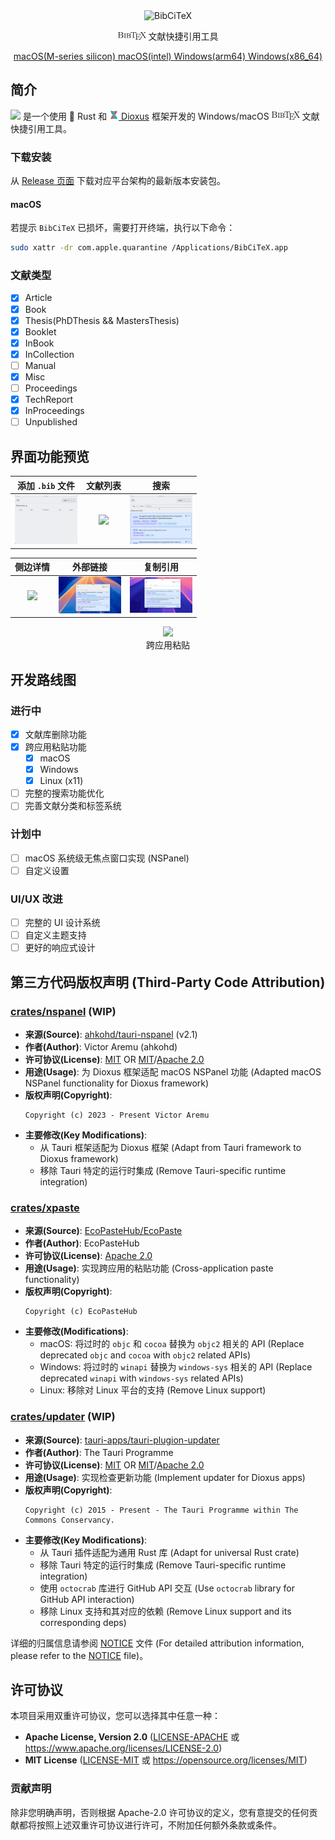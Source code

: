 <div align=center>
<img src="assets/transparent_logo.png" width="120" alt="BibCiTeX">
<p align="center">
    <img src="assets/readme/BibTeX.png" width="45">  文献快捷引用工具
</p>
<a href="https://github.com/tangxiangong/bibcitex/releases/download/v0.3.0/BibCiTeX-v0.3.0-macos-arm64.dmg"> macOS(M-series silicon) </a>
<a href="https://github.com/tangxiangong/bibcitex/releases/download/v0.3.0/BibCiTeX-v0.3.0-macos-x86_64.dmg"> macOS(intel) </a>
<a href="https://github.com/tangxiangong/bibcitex/releases/download/v0.3.0/BibCiTeX-v0.3.0-windows-arm64.exe"> Windows(arm64) </a>
<a href="https://github.com/tangxiangong/bibcitex/releases/download/v0.3.0/BibCiTeX-v0.3.0-windows-x86_64.exe"> Windows(x86_64) </a>
</div>

## 简介

<img src="assets/transparent_logo.png" width="20"> 是一个使用 🦀 Rust 和 [<img src="assets/readme/dioxus.svg" width="15"> Dioxus](https://dioxuslabs.com) 框架开发的 Windows/macOS <img src="assets/readme/BibTeX.png" width="45"> 文献快捷引用工具。

### 下载安装
从 [Release 页面](https://github.com/tangxiangong/bibcitex/releases) 下载对应平台架构的最新版本安装包。

#### macOS
若提示 `BibCiTeX` 已损坏，需要打开终端，执行以下命令：
```bash
sudo xattr -dr com.apple.quarantine /Applications/BibCiTeX.app
```

### 文献类型
- [x] Article
- [x] Book
- [x] Thesis(PhDThesis && MastersThesis)
- [x] Booklet
- [x] InBook
- [x] InCollection
- [ ] Manual
- [x] Misc
- [ ] Proceedings
- [x] TechReport
- [x] InProceedings
- [ ] Unpublished

## 界面功能预览
<div align="center">

| 添加 `.bib` 文件 | 文献列表 | 搜索 |
| :---: | :---: | :---: |
| [<img src="assets/readme/add_bib.gif" width="100">](./assets/readme/add_bib.gif) | [<img src="assets/readme/show_details.gif" width="100">](./assets/readme/show_details.gif) | [<img src="assets/readme/search.gif" width="100">](./assets/readme/search.gif) |

| 侧边详情 | 外部链接 | 复制引用 |
| :---: | :---: | :---: |
| [<img src="assets/readme/drawer.gif" width="100">](./assets/readme/drawer.gif) | [<img src="assets/readme/url.gif" width="100">](./assets/readme/url.gif) | [<img src="assets/readme/copy.gif" width="100">](./assets/readme/copy.gif) |

</div>

<div align="center">
<figure>
<a href="assets/readme/cross_paste.gif">
<img src="assets/readme/cross_paste.gif">
</a>
<figcaption>跨应用粘贴</figcaption>
</figure>
</div>



## 开发路线图
### 进行中
- [x] 文献库删除功能
- [x] 跨应用粘贴功能
  - [x] macOS
  - [x] Windows
  - [x] Linux (x11)
- [ ] 完整的搜索功能优化
- [ ] 完善文献分类和标签系统

### 计划中
- [ ] macOS 系统级无焦点窗口实现 (NSPanel)
- [ ] 自定义设置

### UI/UX 改进
- [ ] 完整的 UI 设计系统
- [ ] 自定义主题支持
- [ ] 更好的响应式设计

## 第三方代码版权声明 (Third-Party Code Attribution)
### [crates/nspanel](./crates/nspanel) (WIP)
- **来源(Source)**: [ahkohd/tauri-nspanel](https://github.com/ahkohd/tauri-nspanel) (v2.1)
- **作者(Author)**: Victor Aremu (ahkohd)
- **许可协议(License)**: [MIT](https://github.com/ahkohd/tauri-nspanel/blob/v2.1/LICENSE_MIT) OR [MIT](https://github.com/ahkohd/tauri-nspanel/blob/v2.1/LICENSE_MIT)/[Apache 2.0](https://github.com/ahkohd/tauri-nspanel/blob/v2.1/LICENSE_APACHE-2.0)
- **用途(Usage)**: 为 Dioxus 框架适配 macOS NSPanel 功能 (Adapted macOS NSPanel functionality for Dioxus framework)
- **版权声明(Copyright)**:
  ```
  Copyright (c) 2023 - Present Victor Aremu
  ```
- **主要修改(Key Modifications)**:
  - 从 Tauri 框架适配为 Dioxus 框架 (Adapt from Tauri framework to Dioxus framework)
  - 移除 Tauri 特定的运行时集成 (Remove Tauri-specific runtime integration)

### [crates/xpaste](./crates/xpaste)
- **来源(Source)**: [EcoPasteHub/EcoPaste](https://github.com/EcoPasteHub/EcoPaste)
- **作者(Author)**: EcoPasteHub
- **许可协议(License)**: [Apache 2.0](https://github.com/EcoPasteHub/EcoPaste/blob/master/LICENSE)
- **用途(Usage)**: 实现跨应用的粘贴功能 (Cross-application paste functionality)
- **版权声明(Copyright)**:
  ```
  Copyright (c) EcoPasteHub
  ```
- **主要修改(Modifications)**:
  -  macOS: 将过时的 `objc` 和 `cocoa` 替换为 `objc2` 相关的 API (Replace deprecated `objc` and `cocoa` with `objc2` related APIs)
  - Windows: 将过时的 `winapi` 替换为 `windows-sys` 相关的 API (Replace deprecated `winapi` with `windows-sys` related APIs)
  - Linux: 移除对 Linux 平台的支持 (Remove Linux support)

### [crates/updater](./crates/updater) (WIP)
- **来源(Source)**: [tauri-apps/tauri-plugion-updater](https://github.com/tauri-apps/plugins-workspace/tree/v2/plugins/updater)
- **作者(Author)**: The Tauri Programme
- **许可协议(License)**: [MIT](https://github.com/tauri-apps/plugins-workspace/blob/v2/plugins/updater/LICENSE_MIT) OR [MIT](https://github.com/tauri-apps/plugins-workspace/blob/v2/plugins/updater/LICENSE_MIT)/[Apache 2.0](https://github.com/tauri-apps/plugins-workspace/blob/v2/plugins/updater/LICENSE_APACHE-2.0)
- **用途(Usage)**: 实现检查更新功能 (Implement updater for Dioxus apps)
- **版权声明(Copyright)**:
  ```
  Copyright (c) 2015 - Present - The Tauri Programme within The Commons Conservancy.
  ```
- **主要修改(Key Modifications)**:
  - 从 Tauri 插件适配为通用 Rust 库 (Adapt for universal Rust crate)
  - 移除 Tauri 特定的运行时集成 (Remove Tauri-specific runtime integration)
  - 使用 `octocrab` 库进行 GitHub API 交互 (Use `octocrab` library for GitHub API interaction)
  - 移除 Linux 支持和其对应的依赖 (Remove Linux support and its corresponding deps)


详细的归属信息请参阅 [NOTICE](./NOTICE) 文件 (For detailed attribution information, please refer to the [NOTICE](./NOTICE) file)。

## 许可协议

本项目采用双重许可协议，您可以选择其中任意一种：

* **Apache License, Version 2.0** ([LICENSE-APACHE](LICENSE-APACHE) 或 https://www.apache.org/licenses/LICENSE-2.0)
* **MIT License** ([LICENSE-MIT](LICENSE-MIT) 或 https://opensource.org/licenses/MIT)

### 贡献声明
除非您明确声明，否则根据 Apache-2.0 许可协议的定义，您有意提交的任何贡献都将按照上述双重许可协议进行许可，不附加任何额外条款或条件。

